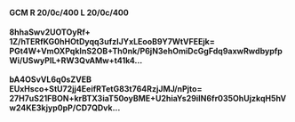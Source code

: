 #### GCM R 20/0c/400 L 20/0c/400
**8hhaSwv2UOTOyRf+**<br/>**1Z/hTERfKG0hHOtDyqq3ufzIJYxLEooB9Y7WtVFEEjk=**<br/>**PGt4W+VmOXPqkInS2OB+Th0nk/P6jN3ehOmiDcGgFdq9axwRwdbypfpWi/USwyPIL+RW3QvAMw+t41k4...**<br/><br/>
**bA4OSvVL6q0sZVEB**<br/>**EUxHsco+StU72jj4EeifRTetG83t764RzjJMJ/nPjto=**<br/>**27H7uS21FBON+krBTX3iaT50oyBME+U2hiaYs29iIN6fr035OhUjzkqH5hVw24KE3kjyp0pP/CD7QDvk...**